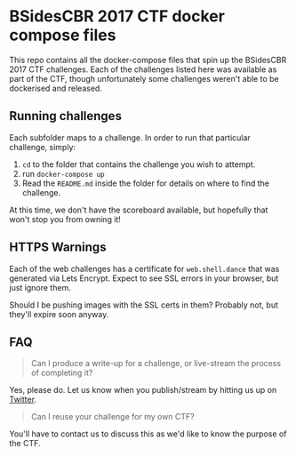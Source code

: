 # BSidesCBR 2017 CTF docker compose files

This repo contains all the docker-compose files that spin up the BSidesCBR 2017 CTF challenges. Each of the challenges listed here was available as part of the CTF, though unfortunately some challenges weren't able to be dockerised and released.

## Running challenges

Each subfolder maps to a challenge. In order to run that particular challenge, simply:

1. `cd` to the folder that contains the challenge you wish to attempt.
1. run `docker-compose up`
1. Read the `README.md` inside the folder for details on where to find the challenge.

At this time, we don't have the scoreboard available, but hopefully that won't stop you from owning it!

## HTTPS Warnings

Each of the web challenges has a certificate for `web.shell.dance` that was generated via Lets Encrypt. Expect to see SSL errors in your browser, but just ignore them.

Should I be pushing images with the SSL certs in them? Probably not, but they'll expire soon anyway.

## FAQ

> Can I produce a write-up for a challenge, or live-stream the process of completing it?

Yes, please do. Let us know when you publish/stream by hitting us up on [Twitter](https://twitter.com/bsidescbr).

> Can I reuse your challenge for my own CTF?

You'll have to contact us to discuss this as we'd like to know the purpose of the CTF.

